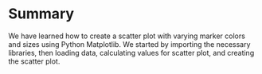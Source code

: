 # Summary

We have learned how to create a scatter plot with varying marker colors and sizes using Python Matplotlib. We started by importing the necessary libraries, then loading data, calculating values for scatter plot, and creating the scatter plot.
